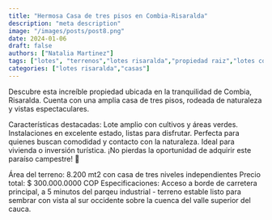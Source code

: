 ```yaml
---
title: "Hermosa Casa de tres pisos en Combia-Risaralda"
description: "meta description"
image: "/images/posts/post8.png"
date: 2024-01-06
draft: false
authors: ["Natalia Martinez"]
tags: ["lotes", "terrenos","lotes risaralda","propiedad raiz","lotes combia","casas combia","casas risaralda"]
categories: ["lotes risaralda","casas"] 
---
```


Descubre esta increíble propiedad ubicada en la tranquilidad de Combia, Risaralda. Cuenta con una amplia casa de tres pisos, rodeada de naturaleza y vistas espectaculares.

Características destacadas:
Lote amplio con cultivos y áreas verdes.
Instalaciones en excelente estado, listas para disfrutar.
Perfecta para quienes buscan comodidad y contacto con la naturaleza.
Ideal para vivienda o inversión turística. ¡No pierdas la oportunidad de adquirir este paraíso campestre! 🌿


Área del terreno: 8.200 mt2 con casa de tres niveles independientes
Precio total: $ 300.000.0000 COP
Especificaciones: Acceso a borde de carretera principal, a 5 minutos del parqeu industrial - terreno estable listo para sembrar con vista al sur occidente sobre la cuenca del valle superior del cauca.